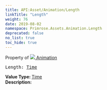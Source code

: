 ```yaml
---
title: API:Asset/Animation/Length
linkTitle: "Length"
weight: 76
date: 2019-08-02
namespace: Primrose.Assets.Animation.Length
deprecated: false
no_list: true
toc_hide: true
---
```

Property of <a href="/docs/api-reference/Class/Animation"><img src="/icons/silk/film.png"/>&nbsp;Animation</a>
<pre class="method-declaration">
Length: <a class="type" href="/docs/api-reference/DataType/Time">Time</a></pre>
<b>Value Type: </b>
<a class="type" href="/docs/api-reference/DataType/Time">Time</a>
<br/>
<b>Description: </b>